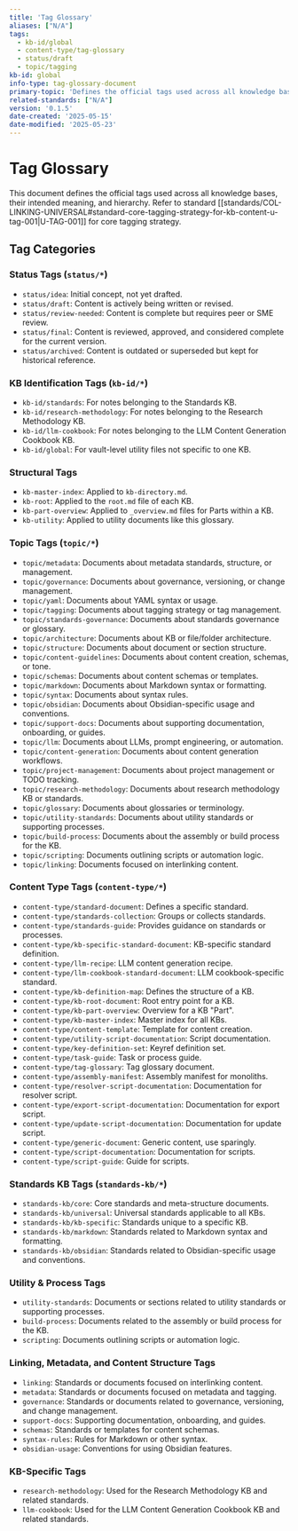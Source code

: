 ```yaml
---
title: 'Tag Glossary'
aliases: ["N/A"]
tags:
  - kb-id/global
  - content-type/tag-glossary
  - status/draft
  - topic/tagging
kb-id: global
info-type: tag-glossary-document
primary-topic: 'Defines the official tags used across all knowledge bases, their intended meaning, and hierarchy.'
related-standards: ["N/A"]
version: '0.1.5'
date-created: '2025-05-15'
date-modified: '2025-05-23'
---
```


# Tag Glossary

This document defines the official tags used across all knowledge bases, their intended meaning, and hierarchy. Refer to standard [[standards/COL-LINKING-UNIVERSAL#standard-core-tagging-strategy-for-kb-content-u-tag-001|U-TAG-001]] for core tagging strategy.

## Tag Categories

### Status Tags (`status/*`)
- `status/idea`: Initial concept, not yet drafted.
- `status/draft`: Content is actively being written or revised.
- `status/review-needed`: Content is complete but requires peer or SME review.
- `status/final`: Content is reviewed, approved, and considered complete for the current version.
- `status/archived`: Content is outdated or superseded but kept for historical reference.

### KB Identification Tags (`kb-id/*`)
- `kb-id/standards`: For notes belonging to the Standards KB.
- `kb-id/research-methodology`: For notes belonging to the Research Methodology KB.
- `kb-id/llm-cookbook`: For notes belonging to the LLM Content Generation Cookbook KB.
- `kb-id/global`: For vault-level utility files not specific to one KB.

### Structural Tags
- `kb-master-index`: Applied to `kb-directory.md`.
- `kb-root`: Applied to the `root.md` file of each KB.
- `kb-part-overview`: Applied to `_overview.md` files for Parts within a KB.
- `kb-utility`: Applied to utility documents like this glossary.

### Topic Tags (`topic/*`)
- `topic/metadata`: Documents about metadata standards, structure, or management.
- `topic/governance`: Documents about governance, versioning, or change management.
- `topic/yaml`: Documents about YAML syntax or usage.
- `topic/tagging`: Documents about tagging strategy or tag management.
- `topic/standards-governance`: Documents about standards governance or glossary.
- `topic/architecture`: Documents about KB or file/folder architecture.
- `topic/structure`: Documents about document or section structure.
- `topic/content-guidelines`: Documents about content creation, schemas, or tone.
- `topic/schemas`: Documents about content schemas or templates.
- `topic/markdown`: Documents about Markdown syntax or formatting.
- `topic/syntax`: Documents about syntax rules.
- `topic/obsidian`: Documents about Obsidian-specific usage and conventions.
- `topic/support-docs`: Documents about supporting documentation, onboarding, or guides.
- `topic/llm`: Documents about LLMs, prompt engineering, or automation.
- `topic/content-generation`: Documents about content generation workflows.
- `topic/project-management`: Documents about project management or TODO tracking.
- `topic/research-methodology`: Documents about research methodology KB or standards.
- `topic/glossary`: Documents about glossaries or terminology.
- `topic/utility-standards`: Documents about utility standards or supporting processes.
- `topic/build-process`: Documents about the assembly or build process for the KB.
- `topic/scripting`: Documents outlining scripts or automation logic.
- `topic/linking`: Documents focused on interlinking content.

### Content Type Tags (`content-type/*`)
- `content-type/standard-document`: Defines a specific standard.
- `content-type/standards-collection`: Groups or collects standards.
- `content-type/standards-guide`: Provides guidance on standards or processes.
- `content-type/kb-specific-standard-document`: KB-specific standard definition.
- `content-type/llm-recipe`: LLM content generation recipe.
- `content-type/llm-cookbook-standard-document`: LLM cookbook-specific standard.
- `content-type/kb-definition-map`: Defines the structure of a KB.
- `content-type/kb-root-document`: Root entry point for a KB.
- `content-type/kb-part-overview`: Overview for a KB "Part".
- `content-type/kb-master-index`: Master index for all KBs.
- `content-type/content-template`: Template for content creation.
- `content-type/utility-script-documentation`: Script documentation.
- `content-type/key-definition-set`: Keyref definition set.
- `content-type/task-guide`: Task or process guide.
- `content-type/tag-glossary`: Tag glossary document.
- `content-type/assembly-manifest`: Assembly manifest for monoliths.
- `content-type/resolver-script-documentation`: Documentation for resolver script.
- `content-type/export-script-documentation`: Documentation for export script.
- `content-type/update-script-documentation`: Documentation for update script.
- `content-type/generic-document`: Generic content, use sparingly.
- `content-type/script-documentation`: Documentation for scripts.
- `content-type/script-guide`: Guide for scripts.

### Standards KB Tags (`standards-kb/*`)
- `standards-kb/core`: Core standards and meta-structure documents.
- `standards-kb/universal`: Universal standards applicable to all KBs.
- `standards-kb/kb-specific`: Standards unique to a specific KB.
- `standards-kb/markdown`: Standards related to Markdown syntax and formatting.
- `standards-kb/obsidian`: Standards related to Obsidian-specific usage and conventions.

### Utility & Process Tags
- `utility-standards`: Documents or sections related to utility standards or supporting processes.
- `build-process`: Documents related to the assembly or build process for the KB.
- `scripting`: Documents outlining scripts or automation logic.

### Linking, Metadata, and Content Structure Tags
- `linking`: Standards or documents focused on interlinking content.
- `metadata`: Standards or documents focused on metadata and tagging.
- `governance`: Standards or documents related to governance, versioning, and change management.
- `support-docs`: Supporting documentation, onboarding, and guides.
- `schemas`: Standards or templates for content schemas.
- `syntax-rules`: Rules for Markdown or other syntax.
- `obsidian-usage`: Conventions for using Obsidian features.

### KB-Specific Tags
- `research-methodology`: Used for the Research Methodology KB and related standards.
- `llm-cookbook`: Used for the LLM Content Generation Cookbook KB and related standards.